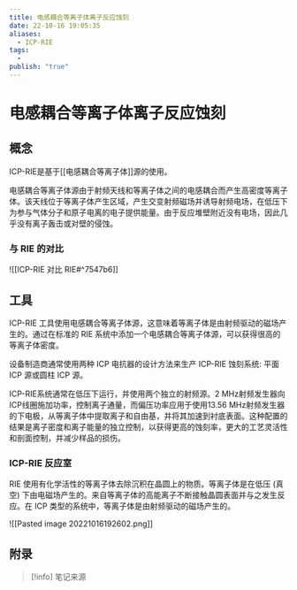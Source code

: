 ```yaml
---
title: 电感耦合等离子体离子反应蚀刻
date: 22-10-16 19:05:35
aliases:
  - ICP-RIE
tags:
  - 
publish: "true"
---
```


# 电感耦合等离子体离子反应蚀刻

## 概念

ICP-RIE是基于[[电感耦合等离子体]]源的使用。

电感耦合等离子体源由于射频天线和等离子体之间的电感耦合而产生高密度等离子体。该天线位于等离子体产生区域，产生交变射频磁场并诱导射频电场，在低压下为参与气体分子和原子电离的电子提供能量。由于反应堆壁附近没有电场，因此几乎没有离子轰击或对壁的侵蚀。

### 与 RIE 的对比

![[ICP-RIE 对比 RIE#^7547b6]]

## 工具

ICP-RIE 工具使用电感耦合等离子体源，这意味着等离子体是由射频驱动的磁场产生的。通过在标准的 RIE 系统中添加一个电感耦合等离子体源，可以获得很高的等离子体密度。

设备制造商通常使用两种 ICP 电抗器的设计方法来生产 ICP-RIE 蚀刻系统: 平面 ICP 源或圆柱 ICP 源。

ICP-RIE系统通常在低压下运行，并使用两个独立的射频源。2 MHz射频发生器向ICP线圈施加功率，控制离子通量，而偏压功率应用于使用13.56 MHz射频发生器的下电极，从等离子体中提取离子和自由基，并将其加速到衬底表面。这种配置的结果是离子密度和离子能量的独立控制，以获得更高的蚀刻率，更大的工艺灵活性和剖面控制，并减少样品的损伤。

### ICP-RIE 反应室

RIE 使用有化学活性的等离子体去除沉积在晶圆上的物质。等离子体是在低压 (真空) 下由电磁场产生的。来自等离子体的高能离子不断接触晶圆表面并与之发生反应。在 ICP 类型的系统中，等离子体是由射频驱动的磁场产生的。

![[Pasted image 20221016192602.png]]











































## 附录

> [!info] 笔记来源
> 

